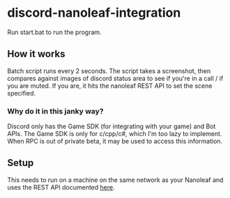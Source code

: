 # discord-nanoleaf-integration

Run start.bat to run the program.

## How it works

Batch script runs every 2 seconds. The script takes a screenshot, then compares against images of discord status area to see if you're in a call / if you are muted. If you are, it hits the nanoleaf REST API to set the scene specified.

### Why do it in this janky way?

Discord only has the Game SDK (for integrating with your game) and Bot APIs. The Game SDK is only for c/cpp/c#, which I'm too lazy to implement. When RPC is out of private beta, it may be used to access this information. 

## Setup

This needs to run on a machine on the same network as your Nanoleaf and uses the REST API documented [here](https://documenter.getpostman.com/view/1559645/RW1gEcCH).